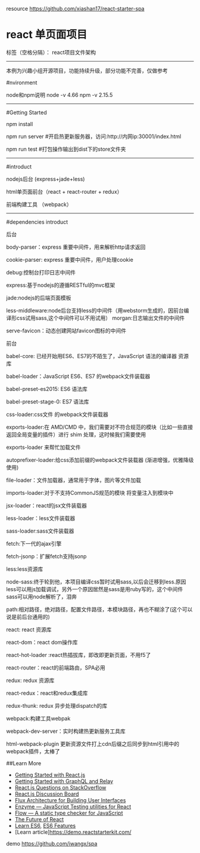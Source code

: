 

resource  https://github.com/xiashan17/react-starter-spa

# react 单页面项目

标签（空格分隔）： react项目文件架构

---
本例为兴趣小组开源项目，功能持续升级，部分功能不完善，仅做参考


#nvironment

node和npm说明
node -v 4.66
npm -v 2.15.5


----------

#Getting Started

npm install

npm run server #开启热更新服务器，访问:http://内网ip:30001/index.html

npm run test   #打包操作输出到dist下的store文件夹

----------


#introduct

nodejs后台     (express+jade+less)

html单页面前台（react + react-router + redux）

前端构建工具  （webpack）

----------


#dependencies introduct

后台

body-parser：express 重要中间件，用来解析http请求返回

cookie-parser: express 重要中间件，用户处理cookie

debug:控制台打印日志中间件

express:基于nodejs的遵循RESTful的mvc框架

jade:nodejs的后端页面模板

less-middleware:node后台支持less的中间件（用webstorm生成的，因前台编译形css试用sass,这个中间件可以不用试用）
morgan:日志输出文件的中间件

serve-favicon：动态创建网站favicon图标的中间件


前台

babel-core: 已经开始用ES6、ES7的不陌生了，JavaScript 语法的编译器 资源库

babel-loader：JavaScript ES6、ES7 的webpack文件装载器

babel-preset-es2015: ES6 语法库

babel-preset-stage-0: ES7 语法库

css-loader:css文件 的webpack文件装载器

exports-loader:在 AMD/CMD 中，我们需要对不符合规范的模块（比如一些直接返回全局变量的插件）进行 shim 处理，这时候我们需要使用

exports-loader 来帮忙加载文件

autoprefixer-loader:给css添加前缀的webpack文件装载器 (渐进增强，优雅降级使用)

file-loader：文件加载器，通常用于字体，图片等文件加载

imports-loader:对于不支持CommonJS规范的模块 将变量注入到模块中

jsx-loader：react的jsx文件装载器

less-loader：less文件装载器

sass-loader:sass文件装载器


fetch:下一代的ajax引擎

fetch-jsonp：扩展fetch支持jsonp

less:less资源库

node-sass:终于轮到他，本项目编译css暂时试用sass,以后会迁移到less.原因less可以用js加载调试，另外一个原因居然是sass是用ruby写的，这个中间件sass可以用node解析了，泪奔

path:相对路径，绝对路径，配置文件路径，本模块路径，再也不糊涂了(这个可以说是前后台通用的)

react: react 资源库

react-dom：react dom操作库

react-hot-loader :react热插拔库，即改即更新页面，不用f5了

react-router：react的前端路由，SPA必用

redux: redux 资源库

react-redux：react和redux集成库

redux-thunk: redux 异步处理dispatch的库

webpack:构建工具webpak

webpack-dev-server：实时构建热更新服务工具库

html-webpack-plugin 更新资源文件打上cdn后缀之后同步到html引用中的webpack插件，太棒了


##Learn More

  * [Getting Started with React.js](http://facebook.github.io/react/)
  * [Getting Started with GraphQL and Relay](https://quip.com/oLxzA1gTsJsE)
  * [React.js Questions on StackOverflow](http://stackoverflow.com/questions/tagged/reactjs)
  * [React.js Discussion Board](https://discuss.reactjs.org/)
  * [Flux Architecture for Building User Interfaces](http://facebook.github.io/flux/)
  * [Enzyme — JavaScript Testing utilities for React](http://airbnb.io/enzyme/)
  * [Flow — A static type checker for JavaScript](http://flowtype.org/)
  * [The Future of React](https://github.com/reactjs/react-future)
  * [Learn ES6](https://babeljs.io/docs/learn-es6/), [ES6 Features](https://github.com/lukehoban/es6features#readme)
  * [Learn article]https://demo.reactstarterkit.com/

demo   https://github.com/iwangx/spa

